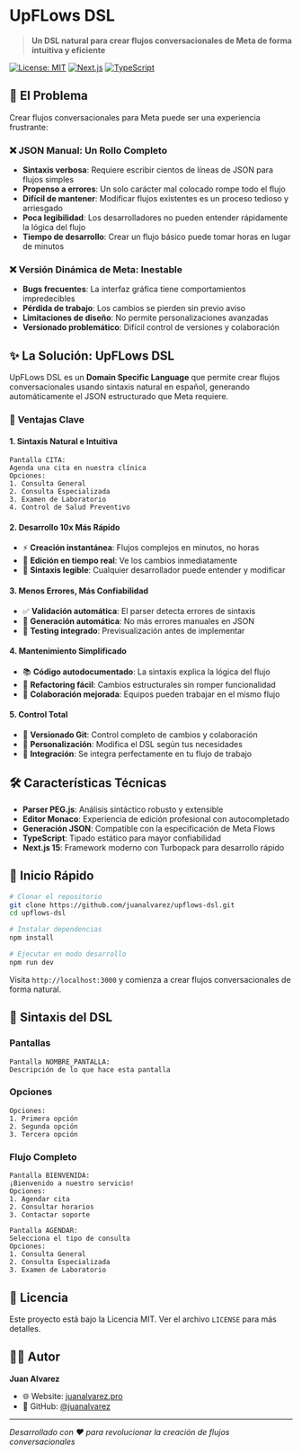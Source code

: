 # UpFLows DSL

> **Un DSL natural para crear flujos conversacionales de Meta de forma intuitiva y eficiente**

[![License: MIT](https://img.shields.io/badge/License-MIT-yellow.svg)](https://opensource.org/licenses/MIT)
[![Next.js](https://img.shields.io/badge/Next.js-15.5.4-black)](https://nextjs.org/)
[![TypeScript](https://img.shields.io/badge/TypeScript-5.0-blue)](https://www.typescriptlang.org/)

## 🎯 El Problema

Crear flujos conversacionales para Meta puede ser una experiencia frustrante:

### ❌ **JSON Manual: Un Rollo Completo**
- **Sintaxis verbosa**: Requiere escribir cientos de líneas de JSON para flujos simples
- **Propenso a errores**: Un solo carácter mal colocado rompe todo el flujo
- **Difícil de mantener**: Modificar flujos existentes es un proceso tedioso y arriesgado
- **Poca legibilidad**: Los desarrolladores no pueden entender rápidamente la lógica del flujo
- **Tiempo de desarrollo**: Crear un flujo básico puede tomar horas en lugar de minutos

### ❌ **Versión Dinámica de Meta: Inestable**
- **Bugs frecuentes**: La interfaz gráfica tiene comportamientos impredecibles
- **Pérdida de trabajo**: Los cambios se pierden sin previo aviso
- **Limitaciones de diseño**: No permite personalizaciones avanzadas
- **Versionado problemático**: Difícil control de versiones y colaboración

## ✨ La Solución: UpFLows DSL

UpFLows DSL es un **Domain Specific Language** que permite crear flujos conversacionales usando sintaxis natural en español, generando automáticamente el JSON estructurado que Meta requiere.

### 🚀 **Ventajas Clave**

#### **1. Sintaxis Natural e Intuitiva**
```dsl
Pantalla CITA:
Agenda una cita en nuestra clínica
Opciones:
1. Consulta General
2. Consulta Especializada
3. Examen de Laboratorio
4. Control de Salud Preventivo
```

#### **2. Desarrollo 10x Más Rápido**
- ⚡ **Creación instantánea**: Flujos complejos en minutos, no horas
- 🔧 **Edición en tiempo real**: Ve los cambios inmediatamente
- 📝 **Sintaxis legible**: Cualquier desarrollador puede entender y modificar

#### **3. Menos Errores, Más Confiabilidad**
- ✅ **Validación automática**: El parser detecta errores de sintaxis
- 🔄 **Generación automática**: No más errores manuales en JSON
- 🧪 **Testing integrado**: Previsualización antes de implementar

#### **4. Mantenimiento Simplificado**
- 📚 **Código autodocumentado**: La sintaxis explica la lógica del flujo
- 🔄 **Refactoring fácil**: Cambios estructurales sin romper funcionalidad
- 👥 **Colaboración mejorada**: Equipos pueden trabajar en el mismo flujo

#### **5. Control Total**
- 💾 **Versionado Git**: Control completo de cambios y colaboración
- 🎨 **Personalización**: Modifica el DSL según tus necesidades
- 🔌 **Integración**: Se integra perfectamente en tu flujo de trabajo

## 🛠️ Características Técnicas

- **Parser PEG.js**: Análisis sintáctico robusto y extensible
- **Editor Monaco**: Experiencia de edición profesional con autocompletado
- **Generación JSON**: Compatible con la especificación de Meta Flows
- **TypeScript**: Tipado estático para mayor confiabilidad
- **Next.js 15**: Framework moderno con Turbopack para desarrollo rápido

## 🚀 Inicio Rápido

```bash
# Clonar el repositorio
git clone https://github.com/juanalvarez/upflows-dsl.git
cd upflows-dsl

# Instalar dependencias
npm install

# Ejecutar en modo desarrollo
npm run dev
```

Visita `http://localhost:3000` y comienza a crear flujos conversacionales de forma natural.

## 📖 Sintaxis del DSL

### Pantallas
```dsl
Pantalla NOMBRE_PANTALLA:
Descripción de lo que hace esta pantalla
```

### Opciones
```dsl
Opciones:
1. Primera opción
2. Segunda opción
3. Tercera opción
```

### Flujo Completo
```dsl
Pantalla BIENVENIDA:
¡Bienvenido a nuestro servicio!
Opciones:
1. Agendar cita
2. Consultar horarios
3. Contactar soporte

Pantalla AGENDAR:
Selecciona el tipo de consulta
Opciones:
1. Consulta General
2. Consulta Especializada
3. Examen de Laboratorio
```



## 📄 Licencia

Este proyecto está bajo la Licencia MIT. Ver el archivo `LICENSE` para más detalles.

## 👨‍💻 Autor

**Juan Alvarez**
- 🌐 Website: [juanalvarez.pro](https://juanalvarez.pro)
- 🐙 GitHub: [@juanalvarez](https://github.com/juanalvarezPro)


---

*Desarrollado con ❤️ para revolucionar la creación de flujos conversacionales*